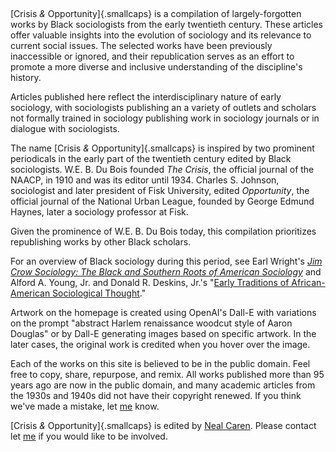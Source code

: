 &nbsp;

[Crisis *&* Opportunity]{.smallcaps} is a compilation of largely-forgotten works by Black sociologists from the early twentieth century. These articles offer valuable insights into the evolution of sociology and its relevance to current social issues. The selected works have been previously inaccessible or ignored, and their republication serves as an effort to promote a more diverse and inclusive understanding of the discipline's history.

Articles published here reflect the interdisciplinary nature of early sociology, with sociologists publishing an a variety of outlets and scholars not formally trained in sociology publishing work in sociology journals or in dialogue with sociologists.  

The name [Crisis *&* Opportunity]{.smallcaps} is inspired by two prominent periodicals in the early part of the twentieth century edited by Black sociologists. W.E. B. Du Bois founded *The Crisis*, the official journal of the NAACP, in 1910 and was its editor until 1934. Charles S. Johnson, sociologist and later president of Fisk University, edited *Opportunity*, the official journal of the National Urban League, founded by George Edmund Haynes, later a sociology professor at Fisk.

Given the prominence of W.E. B. Du Bois today, this compilation prioritizes republishing  works by other Black scholars. 

For an overview of Black sociology during this period, see Earl Wright's *[Jim Crow Sociology: The Black and Southern Roots of American Sociology](https://ucincinnatipress.uc.edu/9781947602571/jim-crow-sociology/)* and Alford A. Young, Jr. and Donald R. Deskins, Jr.'s "[Early Traditions of African-American Sociological Thought](https://www.annualreviews.org/doi/abs/10.1146/annurev.soc.27.1.445)."

Artwork on the homepage is created using OpenAI's Dall-E with variations on the prompt "abstract Harlem renaissance woodcut style of Aaron Douglas" or by Dall-E  generating images based on specific artwork. In the later cases, the original work is credited when you hover over the image.

Each of the works on this site is believed to be in the public domain. Feel free to copy, share, repurpose, and remix. All works published more than 95 years ago are now in the public domain, and many academic articles from the 1930s and 1940s did not have their copyright renewed. If you think we've made a mistake, let [me](mailto:neal.caren@unc.edu) know.

[Crisis *&* Opportunity]{.smallcaps} is edited by [Neal Caren](https://nealcaren.org). Please contact let [me](mailto:neal.caren@unc.edu) if you would like to be involved.